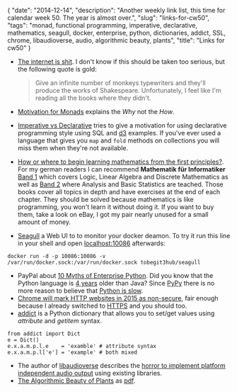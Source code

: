 {
    "date": "2014-12-14",
    "description": "Another weekly link list, this time for calendar week 50. The year is almost over.",
    "slug": "links-for-cw50",
    "tags": "monad, functional programming, imperative, declarative, mathematics, seagull, docker, enterprise, python, dictionaries, addict, SSL, chrome, libaudioverse, audio, algorithmic beauty, plants",
    "title": "Links for cw50"
}

-   [The internet is shit](http://www.internetisshit.org/). I don't know
    if this should be taken too serious, but the following quote is
    gold:

    > Give an infinite number of monkeys typewriters and they'll produce
    > the works of Shakespeare. Unfortunately, I feel like I'm reading
    > all the books where they didn't.

-   [Motivation for
    Monads](http://cs.coloradocollege.edu/~bylvisaker/MonadMotivation/)
    explains the *Why* not the *How*.
-   [Imperative vs
    Declarative](http://latentflip.com/imperative-vs-declarative/) tries
    to give a motivation for using declarative programming style using
    SQL and [d3](http://d3js.org/) examples. If you've ever used a
    language that gives you `map` and `fold` methods on collections you
    will miss them when they're not available.
-   [How or where to begin learning mathematics from the first
    principles?](https://news.ycombinator.com/item?id=8697772). For my
    german readers I can recommend **Mathematik für Informatiker** [Band
    1](http://www.amazon.de/dp/3540708243) which covers Logic, Linear
    Algebra and Discrete Mathematics as well as [Band
    2](http://www.amazon.de/dp/3642542735) where Analysis and Basic
    Statistics are teached. Those books cover all topics in depth and
    have exercises at the end of each chapter. They should be solved
    because mathematics is like programming, you won't learn it without
    doing it. If you want to buy them, take a look on eBay, I got my
    pair nearly unused for a small amount of money.
-   [Seagull](https://github.com/tobegit3hub/seagull) a Web UI to to
    monitor your docker deamon. To try it run this line in your shell
    and open [localhost:10086](http://localhost:10086) afterwards:

``` {.sourceCode .bash}
docker run -d -p 10086:10086 -v /var/run/docker.sock:/var/run/docker.sock tobegit3hub/seagull
```

-   PayPal about [10 Myths of Enterprise
    Python](https://www.paypal-engineering.com/2014/12/10/10-myths-of-enterprise-python/).
    Did you know that the Python language is [4
    years](http://python-history.blogspot.com/2009/01/introduction-and-overview.html)
    older than Java? Since [PyPy](http://pypy.org/) there is no more
    reason to believe that [Python is
    slow](https://www.paypal-engineering.com/2014/12/10/10-myths-of-enterprise-python/#python-is-slow).
-   [Chrome will mark HTTP websites in 2015 as
    non-secure](https://www.chromium.org/Home/chromium-security/marking-http-as-non-secure),
    fair enough because I already switched to
    [HTTPS](//www.klingt.net/posts/klingtnet-goes-ssl-and-spdy/) and you
    should too.
-   [addict](https://github.com/mewwts/addict) is a Python dictionary
    that allows you to set/get values using *attribute* and
    *getitem* syntax.

``` {.sourceCode .python}
from addict import Dict
e = Dict()
e.x.a.m.p.l.e    = 'examble' # attribute syntax
e.x.a.m.p.l['e'] = 'example' # both mixed
```

-   The author of
    [libaudioverse](https://github.com/camlorn/libaudioverse) describes
    the [horror to implement platform independent audio
    output](http://camlorn.net/posts/december2014/horror-of-audio-output.html)
    using existing libraries.
-   [The Algorithmic Beauty of
    Plants](http://algorithmicbotany.org/papers/#abop) as
    [pdf](http://algorithmicbotany.org/papers/abop/abop.pdf).

